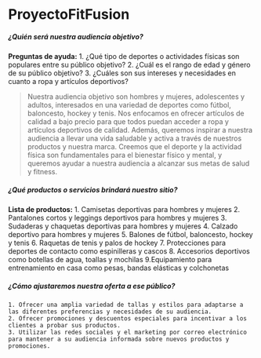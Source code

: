 # ProyectoFitFusion

##### ¿Quién será nuestra audiencia objetivo?
**Preguntas de ayuda:**
	1. ¿Qué tipo de deportes o actividades físicas son populares entre su público objetivo?
	2. ¿Cuál es el rango de edad y género de su público objetivo? 
	3. ¿Cuáles son sus intereses y necesidades en cuanto a ropa y artículos deportivos?

> Nuestra audiencia objetivo son hombres y mujeres, adolescentes y adultos, interesados en una variedad de deportes como fútbol, baloncesto, hockey y tenis. Nos enfocamos en ofrecer artículos de calidad a bajo precio para que todos puedan acceder a ropa y artículos deportivos de calidad. Además, queremos inspirar a nuestra audiencia a llevar una vida saludable y activa a través de nuestros productos y nuestra marca. Creemos que el deporte y la actividad física son fundamentales para el bienestar físico y mental, y queremos ayudar a nuestra audiencia a alcanzar sus metas de salud y fitness.

##### ¿Qué productos o servicios brindará nuestro sitio?
**Lista de productos:**
	1. Camisetas deportivas para hombres y mujeres
	2. Pantalones cortos y leggings deportivos para hombres y mujeres
	3. Sudaderas y chaquetas deportivas para hombres y mujeres
	4. Calzado deportivo para hombres y mujeres
	5. Balones de fútbol, baloncesto, hockey y tenis
	6. Raquetas de tenis y palos de hockey
	7. Protecciones para deportes de contacto como espinilleras y cascos
	8. Accesorios deportivos como botellas de agua, toallas y mochilas
    9.Equipamiento para entrenamiento en casa como pesas, bandas elásticas y colchonetas

##### ¿Cómo ajustaremos nuestra oferta a ese público?

	1. Ofrecer una amplia variedad de tallas y estilos para adaptarse a las diferentes preferencias y necesidades de su audiencia.
	2. Ofrecer promociones y descuentos especiales para incentivar a los clientes a probar sus productos.
    3. Utilizar las redes sociales y el marketing por correo electrónico para mantener a su audiencia informada sobre nuevos productos y promociones.